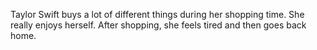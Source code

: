 Taylor Swift buys a lot of different things during her shopping time. She really enjoys herself. After shopping, she feels tired and then goes back home.